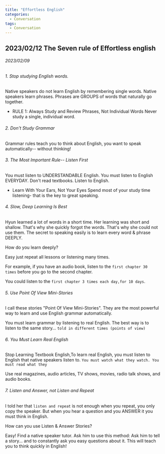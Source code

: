 ```yaml
---
title: "Effortless English"
categories:
  - Conversation 
tags:
  - Conversation 
---
```

## 2023/02/12 The Seven rule of Effortless english

###### 2023/02/09

###### 1. Stop studying English words. 

Native speakers do not learn 
English by remembering single words. Native speakers learn phrases. 
Phrases are GROUPS of words that naturally go together. 

* RULE 1: Always Study and Review Phrases, Not Individual Words
Never study a single, individual word. 


###### 2. Don't Study Grammar 

 Grammar rules teach you to think about English, you want to speak automatically-- without thinking! 

###### 3. The Most Important Rule-- Listen First

You must listen to UNDERSTANDABLE English. You must listen to English EVERYDAY. Don't read textbooks. Listen to English.

* Learn With Your Ears, Not Your Eyes
Spend most of your study time listening- that is the key to great speaking.

###### 4. Slow, Deep Learning Is Best

Hyun learned a lot of words in a short time. Her learning was short and shallow. That's why she quickly forgot the words. That's why she could
not use them.
The secret to speaking easily is to learn every word & phrase DEEPLY.

How do you learn deeply? 

Easy just repeat all lessons or listening many times. 

For example, if you have an audio book, listen to the `first chapter 30 times` before you go to the second chapter. 

You could listen to the `first chapter 3 times each day,for 10 days`.

###### 5. Use Point Of View Mini-Stories

I call these stories "Point Of View Mini-Stories". They are the most powerful way to learn and use English grammar automatically.

You must learn grammar by listening to real English. The best way is to listen to the same story... `told in different times (points of view)`

###### 6. You Must Learn Real English

Stop Learning Textbook English,To learn real English, you must listen to English that native speakers listen to. `You must watch what they watch. You must read what they` 

Use real magazines, audio articles, TV shows, movies, radio talk shows, and audio books.

###### 7. Listen and Answer, not Listen and Repeat

 I told her that `listen and repeat` is not enough when you repeat, you only copy the speaker. But when you hear a question and you ANSWER it you must think in English.

 How can you use Listen & Answer Stories? 
 
 Easy! Find a native speaker tutor. Ask him to use this method: Ask him to tell a story... and to constantly ask you easy questions about it. This will teach you to think quickly in English!
<!---------------------------------------------------------->

